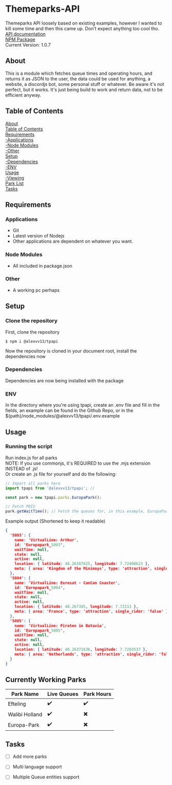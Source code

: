 # Themeparks-API
Themeparks API loosely based on existing examples, however I wanted to kill some time and then this came up. Don't expect anything too cool tho.</br>
[API documentation](https://alexvv13.github.io/tp-api "API Documentation") </br>
[NPM Package](https://www.npmjs.com/package/@alexvv13/tpapi "NPM Package") </br>
Current Version: 1.0.7</br>

## About
This is a module which fetches queue times and operating hours, and returns it as JSON to the user, the data could be used for anything, a website, a discordjs bot, some personal stuff or whatever. Be aware it's not perfect, but it works. It's just being build to work and return data, not to be efficient anyway.

## Table of Contents
[About](#about)</br>
[Table of Contents](#table-of-contents)</br>
[Requirements](#requirements)</br>
[  -Applications](#applications)</br>
[  -Node Modules](#node-modules)</br>
[  -Other](#other)</br>
[Setup](#setup)</br>
[  -Dependencies](#dependencies)</br>
[  -ENV](#env)</br>
[Usage](#usage)</br>
[  -Viewing](#viewing)</br>
[Park List](#currently-working-parks)</br>
[Tasks](#tasks)</br>

## Requirements
### Applications
- Git
- Latest version of Nodejs
- Other applications are dependent on whatever you want.

### Node Modules
- All included in package.json

### Other
- A working pc perhaps

## Setup
### Clone the repository
First, clone the repository
``` 
$ npm i @alexvv13/tpapi
``` 
Now the repository is cloned in your document root, install the dependencies now
### Dependencies
Dependencies are now being installed with the package
### ENV
In the directory where you're using tpapi, create an .env file and fill in the fields, an example can be found in the Github Repo, or in the ${path}/node_modules/@alexvv13/tpapi/.env.example

## Usage
### Running the script
Run index.js for all parks </br>
NOTE: If you use commonjs, it's REQUIRED to use the .mjs extension INSTEAD of .js! </br>
Or create an .js file for yourself and do the following: </br>
```javascript
// Import all parks here
import tpapi from '@alexvv13/tpapi'; // 

const park = new tpapi.parks.EuropaPark(); 

// Fetch POIS
park.getWaitTime(); // Fetch the queues for, in this example, EuropaPark
```

Example output (Shortened to keep it readable)
```json
{
  '5003': {
    name: 'VirtualLine: Arthur',
    id: 'Europapark_5003',
    waitTime: null,
    state: null,
    active: null,
    location: { latitude: 48.26387625, longitude: 7.72408623 },
    meta: { area: 'Kingdom of the Minimoys', type: 'attraction', single_rider: 'false' }
  },
  '5004': {
    name: 'VirtualLine: Eurosat - CanCan Coaster',
    id: 'Europapark_5004',
    waitTime: null,
    state: null,
    active: null,
    location: { latitude: 48.267345, longitude: 7.72113 },
    meta: { area: 'France', type: 'attraction', single_rider: 'false' }
  },
  '5005': {
    name: 'VirtualLine: Piraten in Batavia',
    id: 'Europapark_5005',
    waitTime: null,
    state: null,
    active: null,
    location: { latitude: 48.26371636, longitude: 7.7203537 },
    meta: { area: 'Netherlands', type: 'attraction', single_rider: 'false' }
  }
}
```
   
## Currently Working Parks
Park Name | Live Queues | Park Hours
------------ | ------------- | ----------
Efteling |:heavy_check_mark:|:heavy_check_mark:
Walibi Holland |:heavy_check_mark:|:heavy_multiplication_x:
Europa-Park |:heavy_check_mark:|:heavy_multiplication_x:

## Tasks
- [ ] Add more parks
- [ ] Multi language support
- [ ] Multiple Queue entities support


